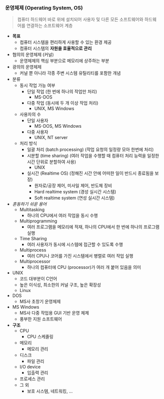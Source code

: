 ### 운영체제 (Operating System, OS)
> 컴퓨터 하드웨어 바로 위에 설치되어 사용자 및 다른 모든 소프트웨어와 하드웨어를 연결하는 소프트웨어 계층
- **목표**
	- 컴퓨터 시스템을 편리하게 사용할 수 있는 환경 제공
	- 컴퓨터 시스템의 **자원을 효율적으로 관리**
- 협의의 운영체제 (커널)
	- 운영체제의 핵심 부분으로 메모리에 상주하는 부분
- 광의의 운영체제
	- 커널 뿐 아니라 각종 주변 시스템 유틸리티를 포함한 개념
- 분류
	- 동시 작업 가능 여부
		- 단일 작업 (한 번에 하나의 작업만 처리)
			- MS-DOS
		- 다중 작업 (동시에 두 개 이상 작업 처리)
			- UNIX, MS Windows
	- 사용자의 수
		- 단일 사용자
			- MS-DOS, MS Windows
		- 다중 사용자
			-  UNIX, NT server
	- 처리 방식
		- 일괄 처리 (batch processing) (작업 요청의 일정량 모아 한번에 처리)
		- 시분할 (time sharing) (여러 작업을 수행할 때 컴퓨터 처리 능력을 일정한 시간 단위로 분할하여 사용)
			- UNIX
		- 실시간 (Realtime OS) (정해진 시간 안에 어떠한 일이 반드시 종료됨을 보장)
			- 원자로/공장 제어, 미사일 제어, 반도체 장비
			- Hard realtime system (경성 실시간 시스템)
			- Soft realtime system (연성 실시간 시스템)
- *혼동하기 쉬운 용어*
	- Multitasking
		- 하나의 CPU에서 여러 작업을 동시 수행
	- Multiprogramming
		- 여러 프로그램을 메모리에 적재, 하나의 CPU에서 한 번에 하나의 프로그램 실행
	- Time Sharing
		- 여러 사용자가 동시에 시스템에 접근할 수 있도록 수행
	- Multiprocess
		- 여러 CPU나 코어를 가진 시스템에서 병렬로 여러 작업 실행
	- Multiprocessor
		- 하나의 컴퓨터에 CPU (processor)가 여러 개 붙어 있음을 의미
- UNIX
	- 코드 대부분이 C언어
	- 높은 이식성, 최소한의 커널 구조, 높은 확장성
	- Linux
- DOS
	- MS사 초창기 운영체제
- MS Windows
	- MS사 다중 작업용 GUI 기반 운영 체제
	- 풍부한 지원 소프트웨어
- **구조**
	- CPU
		- CPU 스케줄링
	- 메모리
		- 메모리 관리
	- 디스크
		- 파일 관리
	- I/O device
		- 입출력 관리
	- 프로세스 관리
	- 그 외
		- 보호 시스템, 네트워킹, ...